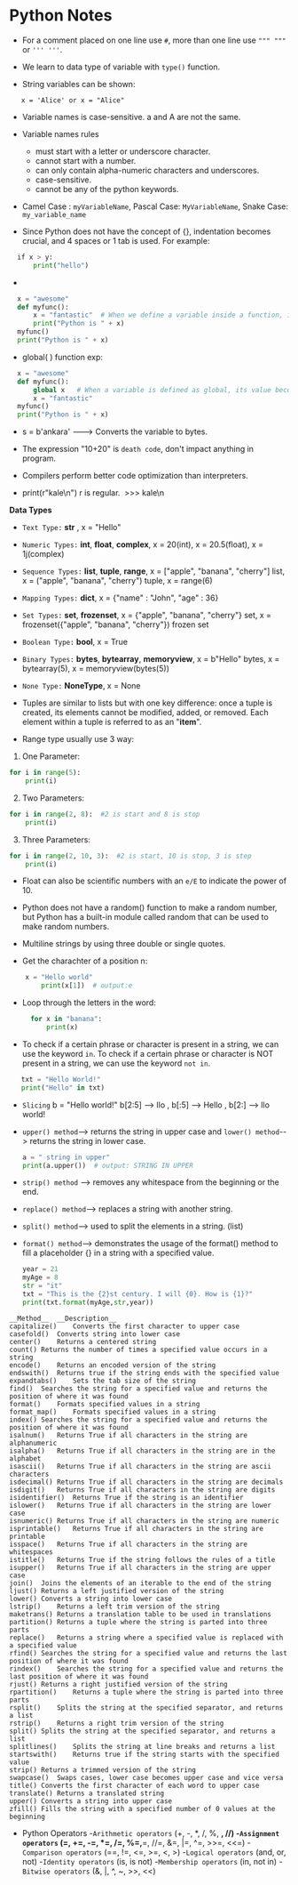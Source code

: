 # Python Notes 

- For a comment placed on one line use ```#```, more than one line use ```""" """``` or ```''' '''```.

- We learn to data type of variable with ```type()``` function.

- String variables can be shown:
```
  ​	x = 'Alice' or x = "Alice"
```
- Variable names is case-sensitive. a and A are not the same.

- Variable names rules

   * must start with a letter or underscore character.
   * cannot start with a number.
   * can only contain alpha-numeric characters and underscores.
   * case-sensitive.
   * cannot be any of the python keywords.

- Camel Case : ```myVariableName```, Pascal Case: ```MyVariableName```, Snake Case: ```my_variable_name```

- Since Python does not have the concept of {}, indentation becomes crucial, and 4 spaces or 1 tab is used. For example:

```python
  ​if x > y:
  ​    print("hello")
```

-
```python
  x = "awesome"
  def myfunc():
      x = "fantastic"  # When we define a variable inside a function, it's only valid within that function and not outside it
      print("Python is " + x)
  myfunc()
  print("Python is " + x)
```

- global( ) function exp:
```python
  x = "awesome"
  def myfunc():
      global x   # When a variable is defined as global, its value becomes globally accepted, whether inside or outside the function.
      x = "fantastic"
  myfunc()
  print("Python is " + x)
```

- s = b'ankara' ---> Converts the variable to bytes.

- The expression "10+20" is ```death code```, don't impact anything in program.

- Compilers perform better code optimization than interpreters.

- print(r"kale\n")  r is regular. 
  ​	>>> kale\n
  
__Data Types__

  - ```Text Type:``` __str__ , x = "Hello"
  - ```Numeric Types:``` __int__, __float__, __complex__, x = 20(int), x = 20.5(float), x = 1j(complex)
  - ```Sequence Types:``` __list__, __tuple__, __range__, x = ["apple", "banana", "cherry"] list, x = ("apple",       "banana", "cherry") tuple, x = range(6) 
  - ```Mapping Types:``` __dict__,  x = {"name" : "John", "age" : 36}
  - ```Set Types:``` __set__, __frozenset__, x = {"apple", "banana", "cherry"} set, x = frozenset({"apple",           "banana", "cherry"}) frozen set
  - ```Boolean Type:``` __bool__,  x = True
  - ```Binary Types:``` __bytes__, __bytearray__, __memoryview__, x = b"Hello" bytes, x = bytearray(5), x =            memoryview(bytes(5))
  - ```None Type:``` __NoneType__, x = None
  
- Tuples are similar to lists but with one key difference: once a tuple is created, its elements cannot be modified, added, or removed. Each element within a tuple is referred to as an "__item__".
  
- Range type usually use 3 way:

1. One Parameter:

```python
for i in range(5):
	print(i)
```

2. Two Parameters:

```python
for i in range(2, 8):  #2 is start and 8 is stop
	print(i)
```

3. Three Parameters:

```python
for i in range(2, 10, 3):  #2 is start, 10 is stop, 3 is step
	print(i)
```

- Float can also be scientific numbers with an ```e/E``` to indicate the power of 10.
  
- Python does not have a random() function to make a random number, but Python has a built-in module called random that can be used to make random numbers.
  
- Multiline strings by using three double or single quotes.

- Get the charachter of a position n:
```python
  	x = "Hello world"
  		print(x[1])  # output:e
```

- Loop through the letters in the word:
  ```python
  	for x in "banana":
  		print(x)     
  ```

- To check if a certain phrase or character is present in a string, we can use the keyword ```in```.
  To check if a certain phrase or character is NOT present in a string, we can use the keyword ```not in```.


 ```python
	txt = "Hello World!"
	print("Hello" in txt)
```

- ```Slicing``` b = "Hello world!"
 	  b[2:5] --> llo ,
  	  b[:5]  --> Hello , 
  	  b[2:]  --> llo world! 

- ```upper() method```--> returns the string in upper case and ```lower() method```--> returns the string in lower case.
  ```python
  a = " string in upper"
  print(a.upper())  # output: STRING IN UPPER
  ```

- ```strip() method``` --> removes any whitespace from the beginning or the end.
- ```replace() method```--> replaces a string with another string.
- ```split() method```--> used to split the elements in a string. (list)
- ```format() method```--> demonstrates the usage of the format() method to fill a placeholder {} in a string with a specified value.
  ```python
  year = 21
  myAge = 8
  str = "it"
  txt = "This is the {2}st century. I will {0}. How is {1}?"
  print(txt.format(myAge,str,year))
  ```

```
__Method__	__Description__
capitalize()	Converts the first character to upper case
casefold()	Converts string into lower case
center()	Returns a centered string
count()	Returns the number of times a specified value occurs in a string
encode()	Returns an encoded version of the string
endswith()	Returns true if the string ends with the specified value
expandtabs()	Sets the tab size of the string
find()	Searches the string for a specified value and returns the position of where it was found
format()	Formats specified values in a string
format_map()	Formats specified values in a string
index()	Searches the string for a specified value and returns the position of where it was found
isalnum()	Returns True if all characters in the string are alphanumeric
isalpha()	Returns True if all characters in the string are in the alphabet
isascii()	Returns True if all characters in the string are ascii characters
isdecimal()	Returns True if all characters in the string are decimals
isdigit()	Returns True if all characters in the string are digits
isidentifier()	Returns True if the string is an identifier
islower()	Returns True if all characters in the string are lower case
isnumeric()	Returns True if all characters in the string are numeric
isprintable()	Returns True if all characters in the string are printable
isspace()	Returns True if all characters in the string are whitespaces
istitle()	Returns True if the string follows the rules of a title
isupper()	Returns True if all characters in the string are upper case
join()	Joins the elements of an iterable to the end of the string
ljust()	Returns a left justified version of the string
lower()	Converts a string into lower case
lstrip()	Returns a left trim version of the string
maketrans()	Returns a translation table to be used in translations
partition()	Returns a tuple where the string is parted into three parts
replace()	Returns a string where a specified value is replaced with a specified value
rfind()	Searches the string for a specified value and returns the last position of where it was found
rindex()	Searches the string for a specified value and returns the last position of where it was found
rjust()	Returns a right justified version of the string
rpartition()	Returns a tuple where the string is parted into three parts
rsplit()	Splits the string at the specified separator, and returns a list
rstrip()	Returns a right trim version of the string
split()	Splits the string at the specified separator, and returns a list
splitlines()	Splits the string at line breaks and returns a list
startswith()	Returns true if the string starts with the specified value
strip()	Returns a trimmed version of the string
swapcase()	Swaps cases, lower case becomes upper case and vice versa
title()	Converts the first character of each word to upper case
translate()	Returns a translated string
upper()	Converts a string into upper case
zfill()	Fills the string with a specified number of 0 values at the beginning
```


- Python Operators
	-```Arithmetic operators``` (+, -, *, /, %, **, //)
	-```Assignment operators``` (=, +=, -=, *=, /=, %=,**=, //=, &=, |=, ^=, >>=, <<=)
	-```Comparison operators``` (==, !=, <=, >=, <, >)
	-```Logical operators``` (and, or, not)
	-```Identity operators``` (is, is not)
	-```Membership operators``` (in, not in)
	-```Bitwise operators``` (&, |, ^, ~, >>, <<)

